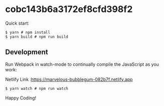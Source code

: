 # cobc143b6a3172ef8cfd398f2

Quick start:

```
$ yarn # npm install
$ yarn build # npm run build
````

## Development

Run Webpack in watch-mode to continually compile the JavaScript as you work:

Netlify Link :https://marvelous-bubblegum-082b7f.netlify.app

```
$ yarn watch # npm run watch
```



Happy Coding!
